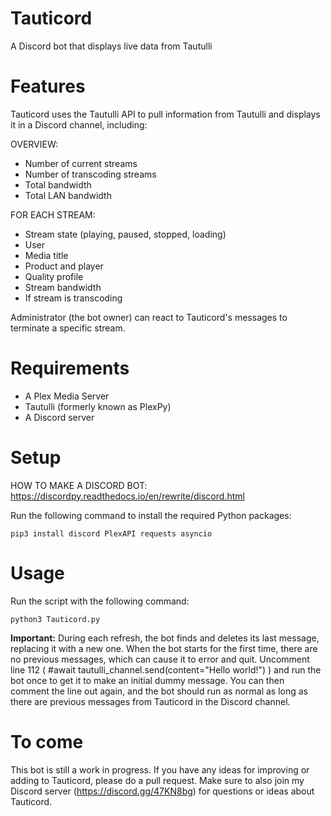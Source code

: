 # Tauticord
A Discord bot that displays live data from Tautulli

# Features
Tauticord uses the Tautulli API to pull information from Tautulli and displays it in a Discord channel, including:

OVERVIEW:
- Number of current streams
- Number of transcoding streams
- Total bandwidth
- Total LAN bandwidth

FOR EACH STREAM:
- Stream state (playing, paused, stopped, loading)
- User
- Media title
- Product and player
- Quality profile
- Stream bandwidth
- If stream is transcoding

Administrator (the bot owner) can react to Tauticord's messages to terminate a specific stream.

# Requirements
- A Plex Media Server
- Tautulli (formerly known as PlexPy)
- A Discord server

# Setup
HOW TO MAKE A DISCORD BOT: https://discordpy.readthedocs.io/en/rewrite/discord.html

Run the following command to install the required Python packages:

	pip3 install discord PlexAPI requests asyncio

# Usage
Run the script with the following command:

	python3 Tauticord.py
	
**Important:** During each refresh, the bot finds and deletes its last message, replacing it with a new one. When the bot starts for the first time, there are no previous messages, which can cause it to error and quit.
Uncomment line 112 ( #await tautulli_channel.send(content="Hello world!") ) and run the bot once to get it to make an initial dummy message. You can then comment the line out again, and the bot should run as normal as long as there are previous messages from Tauticord in the Discord channel.

# To come
This bot is still a work in progress. If you have any ideas for improving or adding to Tauticord, please do a pull request. Make sure to also join my Discord server (https://discord.gg/47KN8bg) for questions or ideas about Tauticord.
